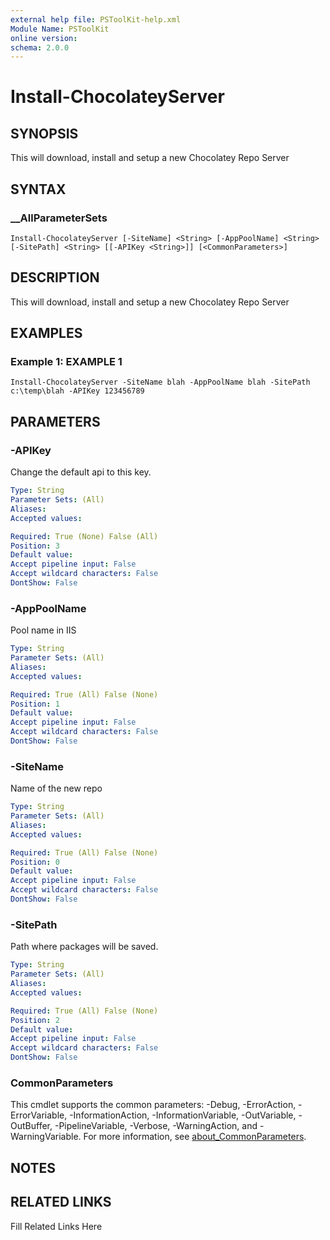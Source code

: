 ```yaml
---
external help file: PSToolKit-help.xml
Module Name: PSToolKit
online version: 
schema: 2.0.0
---
```


# Install-ChocolateyServer

## SYNOPSIS

This will download, install and setup a new Chocolatey Repo Server

## SYNTAX

### __AllParameterSets

```
Install-ChocolateyServer [-SiteName] <String> [-AppPoolName] <String> [-SitePath] <String> [[-APIKey <String>]] [<CommonParameters>]
```

## DESCRIPTION

This will download, install and setup a new Chocolatey Repo Server


## EXAMPLES

### Example 1: EXAMPLE 1

```
Install-ChocolateyServer -SiteName blah -AppPoolName blah -SitePath c:\temp\blah -APIKey 123456789
```








## PARAMETERS

### -APIKey

Change the default api to this key.

```yaml
Type: String
Parameter Sets: (All)
Aliases: 
Accepted values: 

Required: True (None) False (All)
Position: 3
Default value: 
Accept pipeline input: False
Accept wildcard characters: False
DontShow: False
```

### -AppPoolName

Pool name in IIS

```yaml
Type: String
Parameter Sets: (All)
Aliases: 
Accepted values: 

Required: True (All) False (None)
Position: 1
Default value: 
Accept pipeline input: False
Accept wildcard characters: False
DontShow: False
```

### -SiteName

Name of the new repo

```yaml
Type: String
Parameter Sets: (All)
Aliases: 
Accepted values: 

Required: True (All) False (None)
Position: 0
Default value: 
Accept pipeline input: False
Accept wildcard characters: False
DontShow: False
```

### -SitePath

Path where packages will be saved.

```yaml
Type: String
Parameter Sets: (All)
Aliases: 
Accepted values: 

Required: True (All) False (None)
Position: 2
Default value: 
Accept pipeline input: False
Accept wildcard characters: False
DontShow: False
```


### CommonParameters

This cmdlet supports the common parameters: -Debug, -ErrorAction, -ErrorVariable, -InformationAction, -InformationVariable, -OutVariable, -OutBuffer, -PipelineVariable, -Verbose, -WarningAction, and -WarningVariable. For more information, see [about_CommonParameters](http://go.microsoft.com/fwlink/?LinkID=113216).

## NOTES



## RELATED LINKS

Fill Related Links Here

